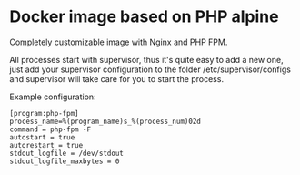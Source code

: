 # Docker image based on PHP alpine

Completely customizable image with Nginx and PHP FPM.

All processes start with supervisor, thus it's quite easy to add a new one, just add your supervisor configuration to the folder /etc/supervisor/configs and supervisor will take care for you to start the process.

Example configuration:
```
[program:php-fpm]
process_name=%(program_name)s_%(process_num)02d
command = php-fpm -F
autostart = true
autorestart = true
stdout_logfile = /dev/stdout
stdout_logfile_maxbytes = 0
```